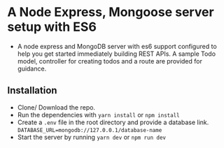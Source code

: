# A Node Express, Mongoose server setup with ES6

- A node express and MongoDB server with es6 support configured to help you get started immediately building REST APIs. A sample Todo model, controller for creating todos and a route are provided for guidance.

## Installation

- Clone/ Download the repo.
- Run the dependencies with `yarn install` or `npm install`
- Create a `.env` file in the root directory and provide a database link. `DATABASE_URL=mongodb://127.0.0.1/database-name`
- Start the server by running `yarn dev` or `npm run dev`
